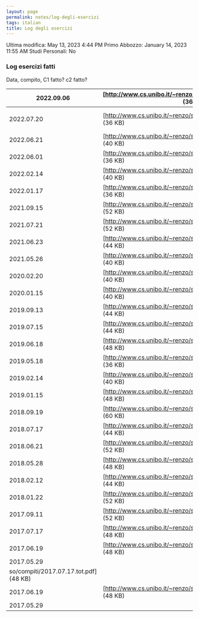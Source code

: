 ```yaml
---
layout: page
permalink: notes/log-degli-esercizi
tags: italian
title: Log degli esercizi
---
```


Ultima modifica: May 13, 2023 4:44 PM
Primo Abbozzo: January 14, 2023 11:55 AM
Studi Personali: No

### Log esercizi fatti

Data, compito, C1 fatto? c2 fatto?

| 2022.09.06 | [http://www.cs.unibo.it/~renzo/so/compiti/2022.09.06.tot.pdf] (36 KB) | X | X |  |  |
| --- | --- | --- | --- | --- | --- |
| 2022.07.20 | [http://www.cs.unibo.it/~renzo/so/compiti/2022.07.20.tot.pdf] (36 KB) | X | X (non me lo ricordo) |  |  |
| 2022.06.21 | [http://www.cs.unibo.it/~renzo/so/compiti/2022.06.21.tot.pdf] (40 KB) | X | X | X |  |
| 2022.06.01 | [http://www.cs.unibo.it/~renzo/so/compiti/2022.06.01.tot.pdf] (36 KB) | X | X |  |  |
| 2022.02.14 | [http://www.cs.unibo.it/~renzo/so/compiti/2022.02.14.tot.pdf] (40 KB) | X | X |  |  |
| 2022.01.17 | [http://www.cs.unibo.it/~renzo/so/compiti/2022.01.17.tot.pdf] (36 KB) | X | X | X | X |
| 2021.09.15 | [http://www.cs.unibo.it/~renzo/so/compiti/2021.09.15.tot.pdf] (52 KB) | X | X |  |  |
| 2021.07.21 | [http://www.cs.unibo.it/~renzo/so/compiti/2021.07.21.tot.pdf] (52 KB) | X-gio | N |  |  |
| 2021.06.23 | [http://www.cs.unibo.it/~renzo/so/compiti/2021.06.23.tot.pdf] (44 KB) | X | X |  |  |
| 2021.05.26 | [http://www.cs.unibo.it/~renzo/so/compiti/2021.05.26.tot.pdf] (40 KB) | X-tempo | X | X | X |
| 2020.02.20 | [http://www.cs.unibo.it/~renzo/so/compiti/2020.02.20.tot.pdf] (40 KB) | easy | X | X | X |
| 2020.01.15 | [http://www.cs.unibo.it/~renzo/so/compiti/2020.01.15.tot.pdf] (40 KB) | X | X-gio | X | X |
| 2019.09.13 | [http://www.cs.unibo.it/~renzo/so/compiti/2019.09.13.tot.pdf] (44 KB) | X | X |  |  |
| 2019.07.15 | [http://www.cs.unibo.it/~renzo/so/compiti/2019.07.15.tot.pdf] (44 KB) |  |  |  | X |
| 2019.06.18 | [http://www.cs.unibo.it/~renzo/so/compiti/2019.06.18.tot.pdf] (48 KB) |  |  |  |  |
| 2019.05.18 | [http://www.cs.unibo.it/~renzo/so/compiti/2019.05.18.tot.pdf] (36 KB) |  |  |  |  |
| 2019.02.14 | [http://www.cs.unibo.it/~renzo/so/compiti/2019.02.14.tot.pdf] (40 KB) |  |  |  |  |
| 2019.01.15 | [http://www.cs.unibo.it/~renzo/so/compiti/2019.01.15.tot.pdf] (48 KB) | X | X |  |  |
| 2018.09.19 | [http://www.cs.unibo.it/~renzo/so/compiti/2018.09.19.tot.pdf] (60 KB) |  |  |  |  |
| 2018.07.17 | [http://www.cs.unibo.it/~renzo/so/compiti/2018.07.17.tot.pdf] (44 KB) | X | X |  |  |
| 2018.06.21 | [http://www.cs.unibo.it/~renzo/so/compiti/2018.06.21.tot.pdf] (52 KB) |  |  |  |  |
| 2018.05.28 | [http://www.cs.unibo.it/~renzo/so/compiti/2018.05.28.tot.pdf] (48 KB) | X | X |  |  |
| 2018.02.12 | [http://www.cs.unibo.it/~renzo/so/compiti/2018.02.12.tot.pdf] (44 KB) | X | X |  |  |
| 2018.01.22 | [http://www.cs.unibo.it/~renzo/so/compiti/2018.01.22.tot.pdf] (52 KB) |  |  |  |  |
| 2017.09.11 | [http://www.cs.unibo.it/~renzo/so/compiti/2017.09.11.tot.pdf] (52 KB) |  |  |  |  |
| 2017.07.17 | [http://www.cs.unibo.it/~renzo/so/compiti/2017.07.17.tot.pdf] (48 KB) |  |  |  |  |
| 2017.06.19 | [http://www.cs.unibo.it/~renzo/so/compiti/2017.06.19.tot.pdf] (48 KB) | X | X |  |  |
| 2017.05.29 |  | X |  |  |  |
so/compiti/2017.07.17.tot.pdf] (48 KB) |  |  |  |  |
| 2017.06.19 | [http://www.cs.unibo.it/~renzo/so/compiti/2017.06.19.tot.pdf] (48 KB) | X | X |  |  |
| 2017.05.29 |  | X |  |  |  |